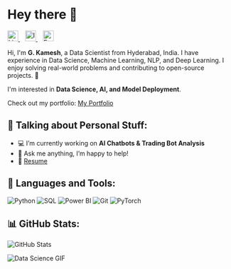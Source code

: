 # Hey there 👋  

<p align="left">
  <a href="https://www.linkedin.com/in/g-kamesh-06b272281" target="_blank">
    <img src="https://cdn.jsdelivr.net/npm/simple-icons@v9/icons/linkedin.svg" alt="LinkedIn" width="24" height="24"/>
  </a>
  &nbsp;&nbsp;
  <a href="https://www.instagram.com/_kameshh__" target="_blank">
    <img src="https://cdn.jsdelivr.net/npm/simple-icons@v9/icons/instagram.svg" alt="Instagram" width="24" height="24"/>
  </a>
  &nbsp;&nbsp;
  <a href="mailto:g.kamesh743243@gmail.com">
    <img src="https://cdn.jsdelivr.net/npm/simple-icons@v9/icons/gmail.svg" alt="Email" width="24" height="24"/>
  </a>
</p>




Hi, I'm **G. Kamesh**, a Data Scientist from Hyderabad, India. I have experience in Data Science, Machine Learning, NLP, and Deep Learning. I enjoy solving real-world problems and contributing to open-source projects. 🚀  

I'm interested in **Data Science, AI, and Model Deployment**.  

Check out my portfolio: [My Portfolio](https://kamesh1410.github.io/My-Portfolio)

## 📌 Talking about Personal Stuff:
- 💻 I’m currently working on **AI Chatbots & Trading Bot Analysis**
- 💬 Ask me anything, I’m happy to help!
- 📄 [Resume](https://drive.google.com/file/d/1XYDb587J5Nblr5syGlwHf0mKbGiEEvcq/view?usp=sharing)

## 🔧 Languages and Tools:
![Python](https://img.shields.io/badge/-Python-3776AB?style=flat&logo=python&logoColor=white)
![SQL](https://img.shields.io/badge/-SQL-4479A1?style=flat&logo=mysql&logoColor=white)
![Power BI](https://img.shields.io/badge/-PowerBI-F2C811?style=flat&logo=powerbi&logoColor=black)
![Git](https://img.shields.io/badge/-Git-F05032?style=flat&logo=git&logoColor=white)
![PyTorch](https://img.shields.io/badge/-PyTorch-EE4C2C?style=flat&logo=pytorch&logoColor=white)

## 📊 GitHub Stats:
![GitHub Stats](https://github-readme-stats.vercel.app/api?username=kamesh1410&show_icons=true&theme=dark)


![Data Science GIF](https://i.imgur.com/OzU94bJ.gif)

